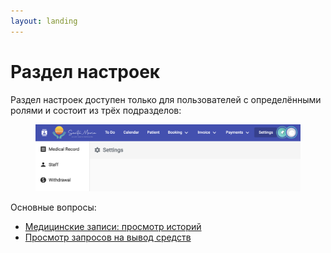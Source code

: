 ```yaml
---
layout: landing
---
```


# Раздел настроек

Раздел настроек доступен только для пользователей с определёнными ролями и состоит из трёх подразделов:

<figure><img src="../../../.gitbook/assets/image (10).png" alt=""><figcaption></figcaption></figure>

Основные вопросы:

* [Медицинские записи: просмотр историй](../../../ru/menu/settings-section/viewing-histories.md)
* [Просмотр запросов на вывод средств](../../../ru/menu/settings-section/viewing-withdrawal-requests.md)
